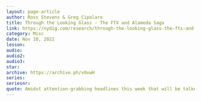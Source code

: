 ```yaml
---
layout: page-article
author: Ross Stevens & Greg Cipolaro
title: Through the Looking Glass - The FTX and Alameda Saga
link: https://nydig.com/research/through-the-looking-glass-the-ftx-and-alameda-saga
category: Misc
date: Nov 10, 2022
lesson: 
audio: 
audio2: 
audio3: 
star: 
archive: https://archive.ph/v0xwH
series: 
seriesnr: 
quote: Amidst attention-grabbing headlines this week that will be talked about for decades, I want to bring your attention to one far more profound and awe-inspiring non-headline: every 10 minutes a new bitcoin block was produced. Every 10 minutes. Every 10 minutes.
---
```

